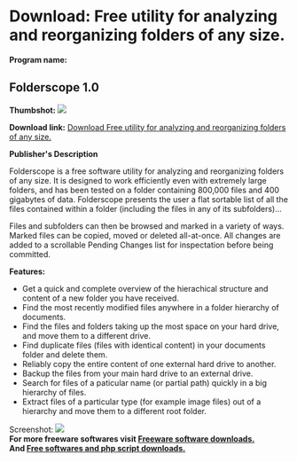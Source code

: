 # Download: Free utility for analyzing and reorganizing folders of any size.

**Program name:**

## Folderscope 1.0

  
**Thumbshot:** ![](http://www.freewarefiles.com/screenshot/folderscope10_md.jpg)   
  
**Download link:** [Download Free utility for analyzing and reorganizing folders of any size.](http://freesoftwares.boysofts.com/Folderscope_program_51890.html)  
  


**Publisher's Description**  
  


Folderscope is a free software utility for analyzing and reorganizing folders of any size. It is designed to work efficiently even with extremely large folders, and has been tested on a folder containing 800,000 files and 400 gigabytes of data. Folderscope presents the user a flat sortable list of all the files contained within a folder (including the files in any of its subfolders)... 

Files and subfolders can then be browsed and marked in a variety of ways. Marked files can be copied, moved or deleted all-at-once. All changes are added to a scrollable Pending Changes list for inspectation before being committed. 

**Features:**

  * Get a quick and complete overview of the hierachical structure and content of a new folder you have received. 
  * Find the most recently modified files anywhere in a folder hierarchy of documents. 
  * Find the files and folders taking up the most space on your hard drive, and move them to a different drive. 
  * Find duplicate files (files with identical content) in your documents folder and delete them. 
  * Reliably copy the entire content of one external hard drive to another. 
  * Backup the files from your main hard drive to an external drive. 
  * Search for files of a paticular name (or partial path) quickly in a big hierarchy of files. 
  * Extract files of a particular type (for example image files) out of a hierarchy and move them to a different root folder. 

  
  
Screenshot: ![](http://www.freewarefiles.com/screenshot/folderscope10.jpg)   
**For more freeware softwares visit [Freeware software downloads.](http://freesoftwares.boysofts.com/)**   
**And [Free softwares and php script downloads.](http://www.boysofts.com/)**

